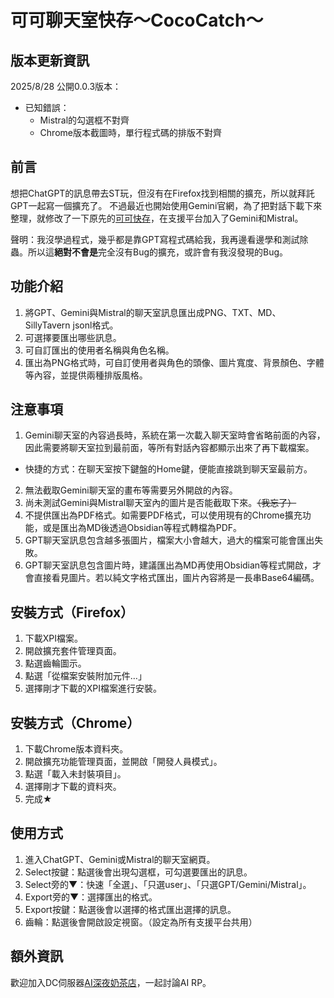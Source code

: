 # 可可聊天室快存～CocoCatch～

## 版本更新資訊
2025/8/28 公開0.0.3版本：
- 已知錯誤：
  - Mistral的勾選框不對齊
  - Chrome版本截圖時，單行程式碼的排版不對齊

## 前言
想把ChatGPT的訊息帶去ST玩，但沒有在Firefox找到相關的擴充，所以就拜託GPT一起寫一個擴充了。
不過最近也開始使用Gemini官網，為了把對話下載下來整理，就修改了一下原先的[可可快存](https://github.com/Chocochocococo/CocoCatch)，在支援平台加入了Gemini和Mistral。

聲明：我沒學過程式，幾乎都是靠GPT寫程式碼給我，我再邊看邊學和測試除蟲。所以這**絕對不會是**完全沒有Bug的擴充，或許會有我沒發現的Bug。

## 功能介紹
1. 將GPT、Gemini與Mistral的聊天室訊息匯出成PNG、TXT、MD、SillyTavern jsonl格式。
2. 可選擇要匯出哪些訊息。
3. 可自訂匯出的使用者名稱與角色名稱。
4. 匯出為PNG格式時，可自訂使用者與角色的頭像、圖片寬度、背景顏色、字體等內容，並提供兩種排版風格。

## 注意事項
1. Gemini聊天室的內容過長時，系統在第一次載入聊天室時會省略前面的內容，因此需要將聊天室拉到最前面，等所有對話內容都顯示出來了再下載檔案。
  - 快捷的方式：在聊天室按下鍵盤的Home鍵，便能直接跳到聊天室最前方。
2. 無法截取Gemini聊天室的畫布等需要另外開啟的內容。
3. 尚未測試Gemini與Mistral聊天室內的圖片是否能截取下來。~~（我忘了）~~
4. 不提供匯出為PDF格式。如需要PDF格式，可以使用現有的Chrome擴充功能，或是匯出為MD後透過Obsidian等程式轉檔為PDF。
5. GPT聊天室訊息包含越多張圖片，檔案大小會越大，過大的檔案可能會匯出失敗。
6. GPT聊天室訊息包含圖片時，建議匯出為MD再使用Obsidian等程式開啟，才會直接看見圖片。若以純文字格式匯出，圖片內容將是一長串Base64編碼。

## 安裝方式（Firefox）
1. 下載XPI檔案。
2. 開啟擴充套件管理頁面。
3. 點選齒輪圖示。
4. 點選「從檔案安裝附加元件…」
5. 選擇剛才下載的XPI檔案進行安裝。

## 安裝方式（Chrome）
1. 下載Chrome版本資料夾。
2. 開啟擴充功能管理頁面，並開啟「開發人員模式」。
3. 點選「載入未封裝項目」。
4. 選擇剛才下載的資料夾。
5. 完成★

## 使用方式
1. 進入ChatGPT、Gemini或Mistral的聊天室網頁。
2. Select按鍵：點選後會出現勾選框，可勾選要匯出的訊息。
3. Select旁的▼：快速「全選」、「只選user」、「只選GPT/Gemini/Mistral」。
4. Export旁的▼：選擇匯出的格式。
5. Export按鍵：點選後會以選擇的格式匯出選擇的訊息。
6. 齒輪：點選後會開啟設定視窗。（設定為所有支援平台共用）

## 額外資訊
歡迎加入DC伺服器[AI深夜奶茶店](https://discord.gg/WYAMQ5n4GE)，一起討論AI RP。
